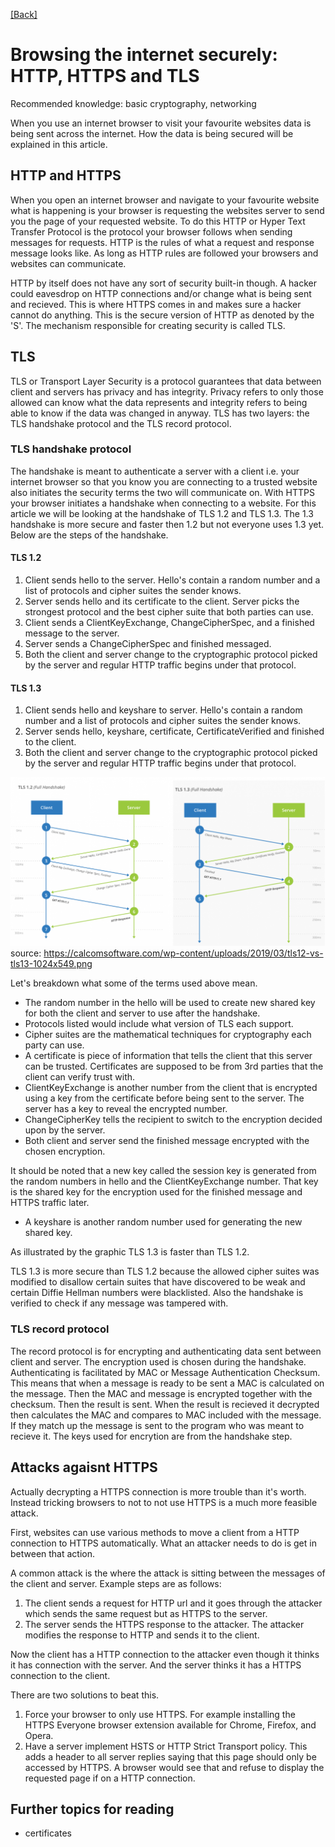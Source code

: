 [[Back]](./README.md)
# Browsing the internet securely: HTTP, HTTPS and TLS 

Recommended knowledge: basic cryptography, networking

When you use an internet browser to visit your favourite websites data is being sent across the internet. How the data is being secured will be explained in this article.

## HTTP and HTTPS
When you open an internet browser and navigate to your favourite website what is happening is your browser is requesting the websites server to send you the page of your requested website. To do this HTTP or Hyper Text Transfer Protocol is the protocol your browser follows when sending messages for requests. HTTP is the rules of what a request and response message looks like. As long as HTTP rules are followed your browsers and websites can communicate.

HTTP by itself does not have any sort of security built-in though. A hacker could eavesdrop on HTTP connections and/or change what is being sent and recieved. This is where HTTPS comes in and makes sure a hacker cannot do anything. This is the secure version of HTTP as denoted by the 'S'. The mechanism responsible for creating security is called TLS.

## TLS
TLS or Transport Layer Security is a protocol guarantees that data between client and servers has privacy and has integrity. Privacy refers to only those allowed can know what the data represents and integrity refers to being able to know if the data was changed in anyway. TLS has two layers: the TLS handshake protocol and the TLS record protocol.

### TLS handshake protocol
The handshake is meant to authenticate a server with a client i.e. your internet browser so that you know you are connecting to a trusted website also initiates the security terms the two will communicate on. With HTTPS your browser initiates a handshake when connecting to a website. For this article we will be looking at the handshake of TLS 1.2 and TLS 1.3. The 1.3 handshake is more secure and faster then 1.2 but not everyone uses 1.3 yet. Below are the steps of the handshake.

#### TLS 1.2
1. Client sends hello to the server. Hello's contain a random number and a list of protocols and cipher suites the sender knows.
2. Server sends hello and its certificate to the client. Server picks the strongest protocol and the best cipher suite that both parties can use.
3. Client sends a ClientKeyExchange, ChangeCipherSpec, and a finished message to the server. 
4. Server sends a ChangeCipherSpec and finished messaged. 
5. Both the client and server change to the cryptographic protocol picked by the server and regular HTTP traffic begins under that protocol.

#### TLS 1.3
1. Client sends hello and keyshare to server.  Hello's contain a random number and a list of protocols and cipher suites the sender knows.
2. Server sends hello, keyshare, certificate, CertificateVerified and finished to the client.
3. Both the client and server change to the cryptographic protocol picked by the server and regular HTTP traffic begins under that protocol.

![tls handshake](https://github.com/TheCountOfPeru/IT-Security-For-Dummies/blob/master/images/tls12vstls13.png)
source: https://calcomsoftware.com/wp-content/uploads/2019/03/tls12-vs-tls13-1024x549.png

Let's breakdown what some of the terms used above mean.
* The random number in the hello will be used to create new shared key for both the client and server to use after the handshake.
* Protocols listed would include what version of TLS each support.
* Cipher suites are the mathematical techniques for cryptography each party can use.
* A certificate is piece of information that tells the client that this server can be trusted. Certificates are supposed to be from 3rd parties that the client can verify trust with.
* ClientKeyExchange is another number from the client that is encrypted using a key from the certificate before being sent to the server. The server has a key to reveal the encrypted number. 
* ChangeCipherKey tells the recipient to switch to the encryption decided upon by the server.
* Both client and server send the finished message encrypted with the chosen encryption.
  
It should be noted that a new key called the session key is generated from the random numbers in hello and the ClientKeyExchange number. That key is the shared key for the encryption used for the finished message and HTTPS traffic later.

* A keyshare is another random number used for generating the new shared key.

As illustrated by the graphic TLS 1.3 is faster than TLS 1.2.

TLS 1.3 is more secure than TLS 1.2 because the allowed cipher suites was modified to disallow certain suites that have discovered to be weak and certain Diffie Hellman numbers were blacklisted. Also the handshake is verified to check if any message was tampered with.

### TLS record protocol
The record protocol is for encrypting and authenticating data sent between client and server. The encryption used is chosen during the handshake. Authenticating is facilitated by MAC or Message Authentication Checksum. This means that when a message is ready to be sent a MAC is calculated on the message. Then the MAC and message is encrypted together with the checksum. Then the result is sent. When the result is recieved it decrypted then calculates the MAC and compares to MAC included with the message. If they match up the message is sent to the program who was meant to recieve it. The keys used for encrytion are from the handshake step. 

## Attacks agaisnt HTTPS
Actually decrypting a HTTPS connection is more trouble than it's worth. Instead tricking browsers to not to not use HTTPS is a much more feasible attack.

First, websites can use various methods to move a client from a HTTP connection to HTTPS automatically. What an attacker needs to do is get in between that action.

A common attack is the where the attack is sitting between the messages of the client and server. Example steps are as follows:

1. The client sends a request for HTTP url and it goes through the attacker which sends the same request but as HTTPS to the server.
2. The server sends the HTTPS response to the attacker. The attacker modifies the response to HTTP and sends it to the client. 

Now the client has a HTTP connection to the attacker even though it thinks it has connection with the server. And the server thinks it has a HTTPS connection to the client.

There are two solutions to beat this.
1. Force your browser to only use HTTPS. For example installing the HTTPS Everyone browser extension available for Chrome, Firefox, and Opera.
2. Have a server implement HSTS or HTTP Strict Transport policy. This adds a header to all server replies saying that this page should only be accessed by HTTPS. A browser would see that and refuse to display the requested page if on a HTTP connection.

## Further topics for reading
* certificates 














